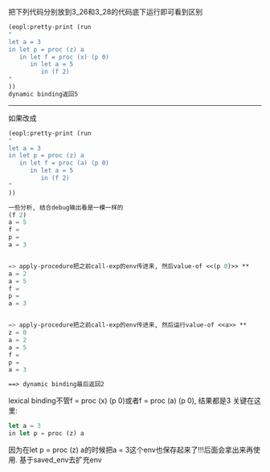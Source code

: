 把下列代码分别放到3_26和3_28的代码底下运行即可看到区别


```scheme
(eopl:pretty-print (run
"
let a = 3
in let p = proc (z) a 
   in let f = proc (x) (p 0)
      in let a = 5
         in (f 2)
"
))
dynamic binding返回5 
```

---

如果改成
```scheme
(eopl:pretty-print (run
"
let a = 3
in let p = proc (z) a 
   in let f = proc (a) (p 0)
      in let a = 5
         in (f 2)
"
))

一些分析, 结合debug输出看是一模一样的
(f 2)
a = 5
f = 
p = 
a = 3


=> apply-procedure把之前call-exp的env传进来, 然后value-of <<(p 0)>> **
a = 2
a = 5
f = 
p = 
a = 3


=> apply-procedure把之前call-exp的env传进来, 然后运行value-of <<a>> **
z = 0
a = 2
a = 5
f = 
p = 
a = 3

==> dynamic binding最后返回2
```


lexical binding不管f = proc (x) (p 0)或者f = proc (a) (p 0), 结果都是3
关键在这里:
```scheme
let a = 3
in let p = proc (z) a
```
因为在let p = proc (z) a的时候把a = 3这个env也保存起来了!!!后面会拿出来再使用. 基于saved_env去扩充env